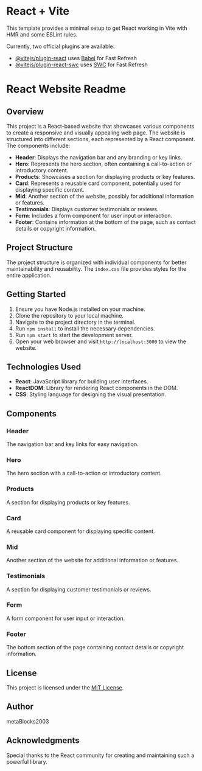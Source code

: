 # React + Vite

This template provides a minimal setup to get React working in Vite with HMR and some ESLint rules.

Currently, two official plugins are available:

- [@vitejs/plugin-react](https://github.com/vitejs/vite-plugin-react/blob/main/packages/plugin-react/README.md) uses [Babel](https://babeljs.io/) for Fast Refresh
- [@vitejs/plugin-react-swc](https://github.com/vitejs/vite-plugin-react-swc) uses [SWC](https://swc.rs/) for Fast Refresh


# React Website Readme

## Overview

This project is a React-based website that showcases various components to create a responsive and visually appealing web page. The website is structured into different sections, each represented by a React component. The components include:

- **Header**: Displays the navigation bar and any branding or key links.
- **Hero**: Represents the hero section, often containing a call-to-action or introductory content.
- **Products**: Showcases a section for displaying products or key features.
- **Card**: Represents a reusable card component, potentially used for displaying specific content.
- **Mid**: Another section of the website, possibly for additional information or features.
- **Testimonials**: Displays customer testimonials or reviews.
- **Form**: Includes a form component for user input or interaction.
- **Footer**: Contains information at the bottom of the page, such as contact details or copyright information.

## Project Structure

The project structure is organized with individual components for better maintainability and reusability. The `index.css` file provides styles for the entire application.

## Getting Started

1. Ensure you have Node.js installed on your machine.
2. Clone the repository to your local machine.
3. Navigate to the project directory in the terminal.
4. Run `npm install` to install the necessary dependencies.
5. Run `npm start` to start the development server.
6. Open your web browser and visit `http://localhost:3000` to view the website.

## Technologies Used

- **React**: JavaScript library for building user interfaces.
- **ReactDOM**: Library for rendering React components in the DOM.
- **CSS**: Styling language for designing the visual presentation.

## Components

### Header

The navigation bar and key links for easy navigation.

### Hero

The hero section with a call-to-action or introductory content.

### Products

A section for displaying products or key features.

### Card

A reusable card component for displaying specific content.

### Mid

Another section of the website for additional information or features.

### Testimonials

A section for displaying customer testimonials or reviews.

### Form

A form component for user input or interaction.

### Footer

The bottom section of the page containing contact details or copyright information.

## License

This project is licensed under the [MIT License](LICENSE.md).

## Author

metaBlocks2003

## Acknowledgments

Special thanks to the React community for creating and maintaining such a powerful library.
